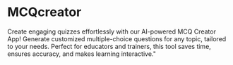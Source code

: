 # MCQcreator
Create engaging quizzes effortlessly with our AI-powered MCQ Creator App! Generate customized multiple-choice questions for any topic, tailored to your needs. Perfect for educators and trainers, this tool saves time, ensures accuracy, and makes learning interactive."
